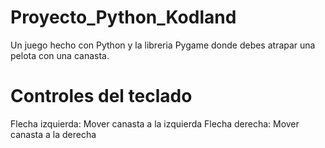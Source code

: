 # Proyecto_Python_Kodland

Un juego hecho con Python y la libreria Pygame donde debes atrapar una pelota con una canasta.

# Controles del teclado
Flecha izquierda: Mover canasta a la izquierda
Flecha derecha: Mover canasta a la derecha
